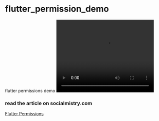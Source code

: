 # flutter_permission_demo

flutter permissions demo
<video width="320" height="240" controls>
  <source src="video/video.webm" type="video/webm">
  Your browser does not support the video tag.
</video>
### read the article on socialmistry.com
[Flutter Permissions](https://socialmistry.com/flutter-permissions/)